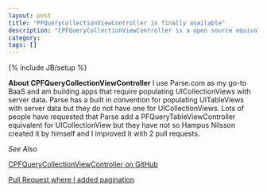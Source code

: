 ```yaml
---                                                                                                            
layout: post
title: "PFQueryCollectionViewController is finally available"
description: "CPFQueryCollectionViewController is a open source equivalent to PFTableViewController but for UICollectionViews."
category:
tags: []
---
```

{% include JB/setup %}

**About CPFQueryCollectionViewController**
I use Parse.com as my go-to BaaS and am building apps that require populating UICollectionViews with server data. Parse has a built in convention for populating UITableViews with server data but they do not have one for UICollectionViews. Lots of people have requested that Parse add a PFQueryTableViewController equivalent for UICollectionView but they have not so Hampus Nilsson created it by himself and I improved it with 2 pull requests. 

*See Also*

[CPFQueryCollectionViewController on GitHub](https://github.com/hjnilsson/CPFQueryCollectionViewController)

[Pull Request where I added pagination](https://github.com/hjnilsson/CPFQueryCollectionViewController/commit/75eaf9e0c96d80a415da9d951d3063f2c1dddf9f)


